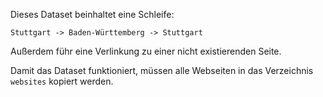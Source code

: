 Dieses Dataset beinhaltet eine Schleife:

```
Stuttgart -> Baden-Württemberg -> Stuttgart
```

Außerdem führ eine Verlinkung zu einer nicht existierenden Seite.

Damit das Dataset funktioniert, müssen alle Webseiten in das Verzeichnis `websites` kopiert werden.
